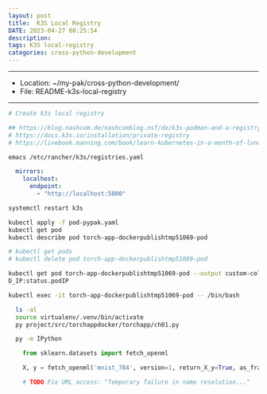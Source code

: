 ```yaml
---
layout: post
title:  K3S Local Registry
DATE: 2023-04-27 08:25:54
description: 
tags: K3S local-registry
categories: cross-python-development
---
```


---

- Location: ~/my-pak/cross-python-development/
- File: README-k3s-local-registry

---

```bash
# Create k3s local registry
```

```bash
## https://blog.nashcom.de/nashcomblog.nsf/dx/k3s-podman-and-a-registry.htm
# https://docs.k3s.io/installation/private-registry
# https://livebook.manning.com/book/learn-kubernetes-in-a-month-of-lunches/chapter-2/103
```


```bash
emacs /etc/rancher/k3s/registries.yaml
```

```yaml
  mirrors:
    localhost:
      endpoint:
        - "http://localhost:5000"
```

```bash
systemctl restart k3s
```


```bash
kubectl apply -f pod-pypak.yaml
kubectl get pod
kubectl describe pod torch-app-dockerpublishtmp51069-pod
```

```bash
# kubectl get pods
# kubectl delete pod torch-app-dockerpublishtmp51069-pod
```

```bash
kubectl get pod torch-app-dockerpublishtmp51069-pod --output custom-columns=NAME:metadata.name,NODE_IP:status.hostIP,PO
D_IP:status.podIP
```

```bash
kubectl exec -it torch-app-dockerpublishtmp51069-pod -- /bin/bash
```

```bash
  ls -al
  source virtualenv/.venv/bin/activate
  py project/src/torchappdocker/torchapp/ch01.py
```

```bash
  py -m IPython
```

```python
    from sklearn.datasets import fetch_openml

    X, y = fetch_openml('mnist_784', version=1, return_X_y=True, as_frame=False, parser='auto')

    # TODO Fix URL access: "Temporary failure in name resolution..."
```

